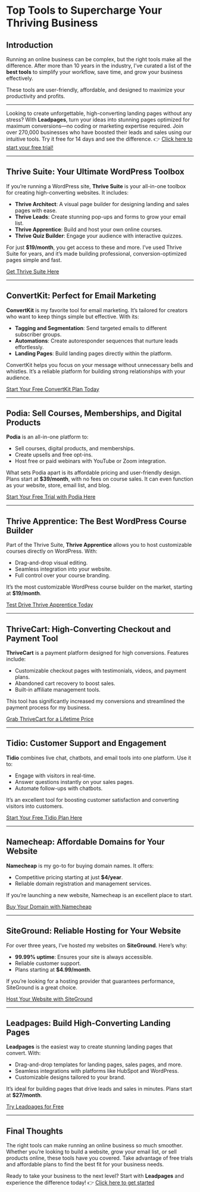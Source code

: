 # Top Tools to Supercharge Your Thriving Business

## Introduction

Running an online business can be complex, but the right tools make all the difference. After more than 10 years in the industry, I’ve curated a list of the **best tools** to simplify your workflow, save time, and grow your business effectively.

These tools are user-friendly, affordable, and designed to maximize your productivity and profits.

---

Looking to create unforgettable, high-converting landing pages without any stress? With **Leadpages**, turn your ideas into stunning pages optimized for maximum conversions—no coding or marketing expertise required. Join over 270,000 businesses who have boosted their leads and sales using our intuitive tools. Try it free for 14 days and see the difference. 👉 [Click here to start your free trial!](https://bit.ly/LEadPages)

---

## Thrive Suite: Your Ultimate WordPress Toolbox

If you’re running a WordPress site, **Thrive Suite** is your all-in-one toolbox for creating high-converting websites. It includes:

- **Thrive Architect**: A visual page builder for designing landing and sales pages with ease.
- **Thrive Leads**: Create stunning pop-ups and forms to grow your email list.
- **Thrive Apprentice**: Build and host your own online courses.
- **Thrive Quiz Builder**: Engage your audience with interactive quizzes.

For just **$19/month**, you get access to these and more. I’ve used Thrive Suite for years, and it’s made building professional, conversion-optimized pages simple and fast.

[Get Thrive Suite Here](https://bit.ly/LEadPages)

---

## ConvertKit: Perfect for Email Marketing

**ConvertKit** is my favorite tool for email marketing. It’s tailored for creators who want to keep things simple but effective. With its:

- **Tagging and Segmentation**: Send targeted emails to different subscriber groups.
- **Automations**: Create autoresponder sequences that nurture leads effortlessly.
- **Landing Pages**: Build landing pages directly within the platform.

ConvertKit helps you focus on your message without unnecessary bells and whistles. It’s a reliable platform for building strong relationships with your audience.

[Start Your Free ConvertKit Plan Today](https://bit.ly/LEadPages)

---

## Podia: Sell Courses, Memberships, and Digital Products

**Podia** is an all-in-one platform to:

- Sell courses, digital products, and memberships.
- Create upsells and free opt-ins.
- Host free or paid webinars with YouTube or Zoom integration.

What sets Podia apart is its affordable pricing and user-friendly design. Plans start at **$39/month**, with no fees on course sales. It can even function as your website, store, email list, and blog.

[Start Your Free Trial with Podia Here](https://bit.ly/LEadPages)

---

## Thrive Apprentice: The Best WordPress Course Builder

Part of the Thrive Suite, **Thrive Apprentice** allows you to host customizable courses directly on WordPress. With:

- Drag-and-drop visual editing.
- Seamless integration into your website.
- Full control over your course branding.

It’s the most customizable WordPress course builder on the market, starting at **$19/month**.

[Test Drive Thrive Apprentice Today](https://bit.ly/LEadPages)

---

## ThriveCart: High-Converting Checkout and Payment Tool

**ThriveCart** is a payment platform designed for high conversions. Features include:

- Customizable checkout pages with testimonials, videos, and payment plans.
- Abandoned cart recovery to boost sales.
- Built-in affiliate management tools.

This tool has significantly increased my conversions and streamlined the payment process for my business.

[Grab ThriveCart for a Lifetime Price](https://bit.ly/LEadPages)

---

## Tidio: Customer Support and Engagement

**Tidio** combines live chat, chatbots, and email tools into one platform. Use it to:

- Engage with visitors in real-time.
- Answer questions instantly on your sales pages.
- Automate follow-ups with chatbots.

It’s an excellent tool for boosting customer satisfaction and converting visitors into customers.

[Start Your Free Tidio Plan Here](https://bit.ly/LEadPages)

---

## Namecheap: Affordable Domains for Your Website

**Namecheap** is my go-to for buying domain names. It offers:

- Competitive pricing starting at just **$4/year**.
- Reliable domain registration and management services.

If you’re launching a new website, Namecheap is an excellent place to start.

[Buy Your Domain with Namecheap](https://bit.ly/LEadPages)

---

## SiteGround: Reliable Hosting for Your Website

For over three years, I’ve hosted my websites on **SiteGround**. Here’s why:

- **99.99% uptime**: Ensures your site is always accessible.
- Reliable customer support.
- Plans starting at **$4.99/month**.

If you’re looking for a hosting provider that guarantees performance, SiteGround is a great choice.

[Host Your Website with SiteGround](https://bit.ly/LEadPages)

---

## Leadpages: Build High-Converting Landing Pages

**Leadpages** is the easiest way to create stunning landing pages that convert. With:

- Drag-and-drop templates for landing pages, sales pages, and more.
- Seamless integrations with platforms like HubSpot and WordPress.
- Customizable designs tailored to your brand.

It’s ideal for building pages that drive leads and sales in minutes. Plans start at **$27/month**.

[Try Leadpages for Free](https://bit.ly/LEadPages)

---

## Final Thoughts

The right tools can make running an online business so much smoother. Whether you’re looking to build a website, grow your email list, or sell products online, these tools have you covered. Take advantage of free trials and affordable plans to find the best fit for your business needs.

Ready to take your business to the next level? Start with **Leadpages** and experience the difference today! 👉 [Click here to get started](https://bit.ly/LEadPages)
